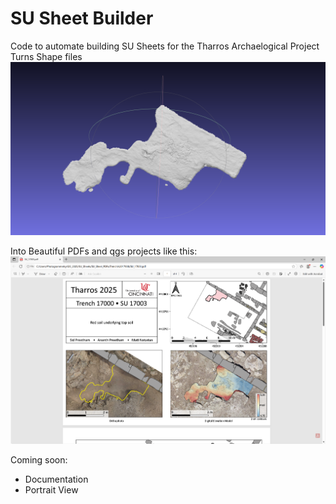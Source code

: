 # SU Sheet Builder
Code to automate building SU Sheets for the Tharros Archaelogical Project 
Turns Shape files
![alt text](ShapeFile.png)

Into Beautiful PDFs and qgs projects like this:
![alt text](su_sheet_example.png) 

Coming soon:

- Documentation
- Portrait View